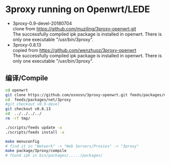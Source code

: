 3proxy running on Openwrt/LEDE
===

* 3proxy-0.9-devel-20180704   
  clone from https://github.com/muziling/3proxy-openwrt.git   
  The successfully compiled ipk package is installed in openwrt. There is only one executable "/usr/bin/3proxy".  
* 3proxy-0.8.13   
  copied from https://github.com/wenzhuoz/3proxy-openwrt   
  The successfully compiled ipk package is installed in openwrt. There is only one executable "/usr/bin/3proxy".  

编译/Compile
---

```bash
cd openwrt
git clone https://github.com/osnosn/3proxy-openwrt.git feeds/packages/net/3proxy
cd  feeds/packages/net/3proxy
#git checkout v0.9-devel
git checkout v0.8.13
cd  ../../../../
rm -rf tmp/

./scripts/feeds update -a
./scripts/feeds install -a

make menuconfig
# find it in "Network" -> "Web Servers/Proxies" -> "3proxy"
make package/3proxy/compile
# found ipk in bin/packages/...../packages/
```

